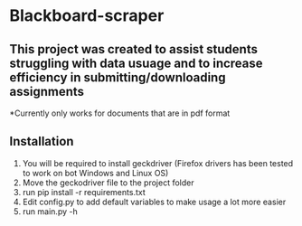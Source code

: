 # Blackboard-scraper

## This project was created to assist students struggling with data usuage and to increase efficiency in submitting/downloading assignments
*Currently only works for documents that are in pdf format 

## Installation

1) You will be required to install geckdriver (Firefox drivers has been tested to work on bot Windows and Linux OS)
2) Move the geckodriver file to the project folder 
3) run pip install -r requirements.txt
3) Edit config.py to add default variables to make usage a lot more easier
4) run main.py -h



